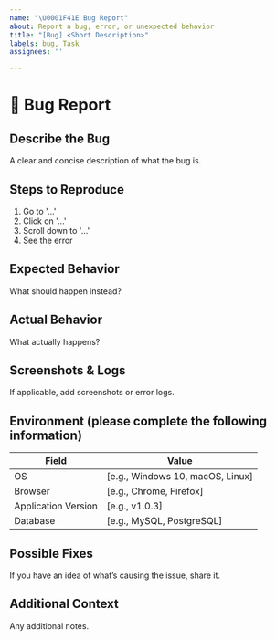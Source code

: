 ```yaml
---
name: "\U0001F41E Bug Report"
about: Report a bug, error, or unexpected behavior
title: "[Bug] <Short Description>"
labels: bug, Task
assignees: ''

---
```


# 🐞 Bug Report

## **Describe the Bug**
A clear and concise description of what the bug is.

## **Steps to Reproduce**
1. Go to '...'
2. Click on '...'
3. Scroll down to '...'
4. See the error

## **Expected Behavior**
What should happen instead?

## **Actual Behavior**
What actually happens?

## **Screenshots & Logs**
If applicable, add screenshots or error logs.

## **Environment (please complete the following information)**
| Field | Value |
|-------|-------|
| OS | [e.g., Windows 10, macOS, Linux] |
| Browser | [e.g., Chrome, Firefox] |
| Application Version | [e.g., v1.0.3] |
| Database | [e.g., MySQL, PostgreSQL] |

## **Possible Fixes**
If you have an idea of what’s causing the issue, share it.

## **Additional Context**
Any additional notes.
